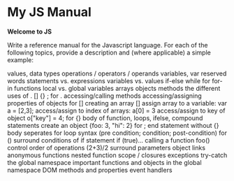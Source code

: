 # My JS Manual

**Welcome to JS**

Write a reference manual for the Javascript language. For each of the following topics, provide a description and (where applicable) a simple example:

values, data types
operations / operators / operands
variables, var
reserved words
statements vs. expressions
variables vs. values
if-else
while
for
for-in
functions
local vs. global variables
arrays
objects
methods
the different uses of . [] {} ;
for .
	accessing/calling methods
	accessing/assigning properties of objects
for []
	creating an array []
	assign array to a variable: var a = [2,3];
	access/assign to index of arrays: a[0] = 3
	access/assign to key of object o["key"] = 4;
for {}
	body of function, loops, ifelse,
	compound statements
	create an object {foo: 3, "hi": 2}
for ;
	end statement without {} body
	seperates for loop syntax (pre condition; condition; post-condition)
for ()
	surround conditions of if statement if (true)...
	calling a function foo()
	control order of operations (2+3)/2
	surround parameters
object links
anonymous functions
nested function scope / closures
exceptions
try-catch
the global namespace
important functions and objects in the global namespace
DOM methods and properties
event handlers
